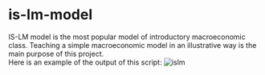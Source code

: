 # is-lm-model
IS-LM model is the most popular model of introductory macroeconomic class. Teaching a simple macroeconomic model in an illustrative way is the main purpose of this project.
<br />
Here is an example of the output of this script:
![islm](https://user-images.githubusercontent.com/57784008/89567194-e143fa80-d7e6-11ea-904c-a1747161316c.png)
